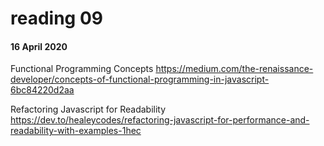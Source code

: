 # reading 09
#### 16 April 2020

Functional Programming Concepts
https://medium.com/the-renaissance-developer/concepts-of-functional-programming-in-javascript-6bc84220d2aa


Refactoring Javascript for Readability
https://dev.to/healeycodes/refactoring-javascript-for-performance-and-readability-with-examples-1hec
